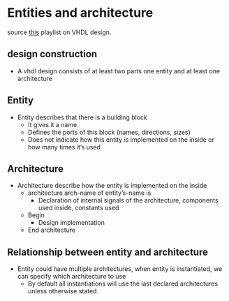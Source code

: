 # Entities and architecture
source [this](https://www.youtube.com/playlist?list=PLyWAP9QBe16p2HXVcyEgGAFicXJI797jK) playlist on VHDL design.

## design construction
- A vhdl design consists of at least two parts one entity and at least one architecture  

## Entity
- Entity describes that there is a building block 
   - It gives it a name
   - Defines the ports of this block (names, directions, sizes)
   - Does not indicate how this entity is implemented on the inside or how many times it’s used 
## Architecture
- Architecture describe how the entity is implemented on the inside
   - architecture arch-name of entity’s-name is 
      - Declaration of internal signals of the architecture, components used inside, constants used
   - Begin
      - Design implementation
   - End architecture

## Relationship between entity and architecture
- Entity could have multiple architectures, when entity is instantiated, we can specify which architecture to use
   - By default all instantiations will use the last declared architectures unless otherwise stated. 
